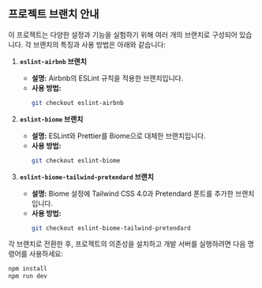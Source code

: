 ## 프로젝트 브랜치 안내

이 프로젝트는 다양한 설정과 기능을 실험하기 위해 여러 개의 브랜치로 구성되어 있습니다. 각 브랜치의 특징과 사용 방법은 아래와 같습니다:

1. **`eslint-airbnb` 브랜치**

   - **설명:** Airbnb의 ESLint 규칙을 적용한 브랜치입니다.
   - **사용 방법:**
     ```bash
     git checkout eslint-airbnb
     ```

2. **`eslint-biome` 브랜치**

   - **설명:** ESLint와 Prettier를 Biome으로 대체한 브랜치입니다.
   - **사용 방법:**
     ```bash
     git checkout eslint-biome
     ```

3. **`eslint-biome-tailwind-pretendard` 브랜치**
   - **설명:** Biome 설정에 Tailwind CSS 4.0과 Pretendard 폰트를 추가한 브랜치입니다.
   - **사용 방법:**
     ```bash
     git checkout eslint-biome-tailwind-pretendard
     ```

각 브랜치로 전환한 후, 프로젝트의 의존성을 설치하고 개발 서버를 실행하려면 다음 명령어를 사용하세요:

```bash
npm install
npm run dev
```
